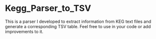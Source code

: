 # Kegg_Parser_to_TSV
This is a parser I developed to extract information from KEG text files and generate a corresponding TSV table. Feel free to use in your code or add improvements to it.
